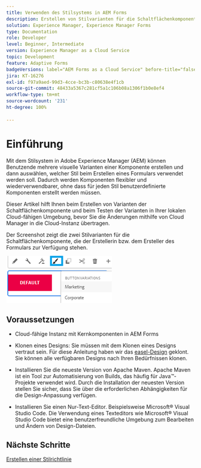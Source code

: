 ```yaml
---
title: Verwenden des Stilsystems in AEM Forms
description: Erstellen von Stilvarianten für die Schaltflächenkomponente
solution: Experience Manager, Experience Manager Forms
type: Documentation
role: Developer
level: Beginner, Intermediate
version: Experience Manager as a Cloud Service
topic: Development
feature: Adaptive Forms
badgeVersions: label="AEM Forms as a Cloud Service" before-title="false"
jira: KT-16276
exl-id: f97a9aed-99d3-4cce-bc3b-c80638e4f1cb
source-git-commit: 48433a5367c281cf5a1c106b08a1306f1b0e8ef4
workflow-type: tm+mt
source-wordcount: '231'
ht-degree: 100%

---
```


# Einführung

Mit dem Stilsystem in Adobe Experience Manager (AEM) können Benutzende mehrere visuelle Varianten einer Komponente erstellen und dann auswählen, welcher Stil beim Erstellen eines Formulars verwendet werden soll. Dadurch werden Komponenten flexibler und wiederverwendbarer, ohne dass für jeden Stil benutzerdefinierte Komponenten erstellt werden müssen.

Dieser Artikel hilft Ihnen beim Erstellen von Varianten der Schaltflächenkomponente und beim Testen der Varianten in Ihrer lokalen Cloud-fähigen Umgebung, bevor Sie die Änderungen mithilfe von Cloud Manager in die Cloud-Instanz übertragen.

Der Screenshot zeigt die zwei Stilvarianten für die Schaltflächenkomponente, die der Erstellerin bzw. dem Ersteller des Formulars zur Verfügung stehen.


![button-variations](assets/button-variations.png)

## Voraussetzungen

* Cloud-fähige Instanz mit Kernkomponenten in AEM Forms
* Klonen eines Designs: Sie müssen mit dem Klonen eines Designs vertraut sein. Für diese Anleitung haben wir das [easel-Design](https://github.com/adobe/aem-forms-theme-easel) geklont. Sie können alle verfügbaren Designs nach Ihren Bedürfnissen klonen.

* Installieren Sie die neueste Version von Apache Maven. Apache Maven ist ein Tool zur Automatisierung von Builds, das häufig für Java™-Projekte verwendet wird. Durch die Installation der neuesten Version stellen Sie sicher, dass Sie über die erforderlichen Abhängigkeiten für die Design-Anpassung verfügen.
* Installieren Sie einen Nur-Text-Editor. Beispielsweise Microsoft® Visual Studio Code. Die Verwendung eines Texteditors wie Microsoft® Visual Studio Code bietet eine benutzerfreundliche Umgebung zum Bearbeiten und Ändern von Design-Dateien.



## Nächste Schritte

[Erstellen einer Stilrichtlinie](./style-policy.md)
